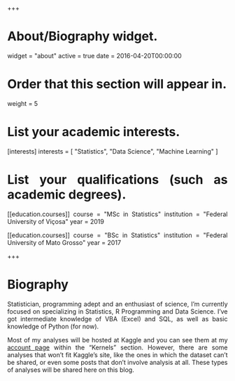 +++
# About/Biography widget.
widget = "about"
active = true
date = 2016-04-20T00:00:00

# Order that this section will appear in.
weight = 5

# List your academic interests.
[interests]
  interests = [
    "Statistics",
    "Data Science",
    "Machine Learning"
  ]

# List your qualifications (such as academic degrees).
[[education.courses]]
  course = "MSc in Statistics"
  institution = "Federal University of Viçosa"
  year = 2019

[[education.courses]]
  course = "BSc in Statistics"
  institution = "Federal University of Mato Grosso"
  year = 2017
 
+++

# Biography

<style>
body {
text-align: justify}
</style>

Statistician, programming adept and an enthusiast of science, I’m currently focused on specializing in Statistics, R Programming and Data Science. I’ve got intermediate knowledge of VBA (Excel) and SQL, as well as basic knowledge of Python (for now).

Most of my analyses will be hosted at Kaggle and you can see them at my [account page](https://www.kaggle.com/neisse) within the “Kernels” section. However, there are some analyses that won’t fit Kaggle’s site, like the ones in which the dataset can’t be shared, or even some posts that don’t involve analysis at all. These types of analyses will be shared here on this blog.